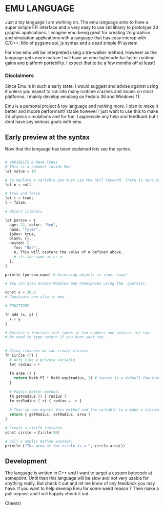 # EMU LANGUAGE
Just a toy language I am working on.
The emu language aims to have a super simple FFI interface and a very easy to use std library to prototype 2d graphic applications. I imagine emu being great for creating 2d graphics and simulation applications with a language that has easy interop with C/C++. Mix of pygame api, js syntax and a dead simple ffi system.

For now emu will be interpreted using a tre-walker method. However as the language gets more mature I will have an emu-bytecode for faster runtime gains and platform portability. I expect that to be a few months off at least!

### Disclaimers
Since Emu is in such a early state, I would suggest and advise against using it unless you expect to run into many runtime crashes and issues on most platforms.
I mainly develop emulang on Fedora 36 and Windows 11. 

Emu is a personal project & toy language and nothing more. I plan to make it better and mopre performant/ stable however I just want to use this to make 2d physics simulations and for fun. I appreciate any help and feedback but I dont have any serious goals with emu.

## Early preview at the syntax
Now that the language has been explained lets see the syntax.

```py

# VARIABLES & Base Types
# This is a comment inside Emu
let value = 10

# To declare a variable you must use the null keyword. There is zero support for let n; syntax where its defined as null by default.
let n = null 

# true and false
let t = true;
t = false;

# Object literals

let person = {
  age: 22, color: "Red",
  name: "Tyler",
  isDev: true,
  blank: {},
  nested: {
    foo: "Bar":,
    n, This will capture the value of n defined above.
    # its the same as n: n
  },
}

println (person.name) # Accessing objects is super easy!

# You can also access Modules and namespaces using the .operator.

const x = 20.5
# Constants are also in emu.

# FUNCTIONS

fn add (x, y) {
  x + y
}

# Declare a function that takes in two numbers and returns the sum.
# No need to type return if you dont want too.
 
 
# Using closures we can create classes.
fn Circle (r) {
  # Acts like a private variable.
  let radius = r
  
  fn area () {
    return Math.PI * Math.exp(radius, 2) # Square is a default function in the Math library.
  }
  
  # Public Getter method.
  fn getRadius () { radius }
  fn setRadius (_r) { radius = _r }  
  
  # Then we can export this method and the variable to a make a closure/class.
  return { getRadius, setRadius, area }
}

# Create a circle instance.
const circle = Circle(10)

# Call a public method exposed.
println ("The area of the circle is = ", circle.area())


```

## Development

The language is written in C++ and I want to target a custom bytecode at somepoint. Until then this language will be slow and not very usable for anything really. But check it out and let me know of any feedback you may have. If you want to help develop Emu for some weird reason ? Then make a pull request and I will happily check it out.

Cheers!
